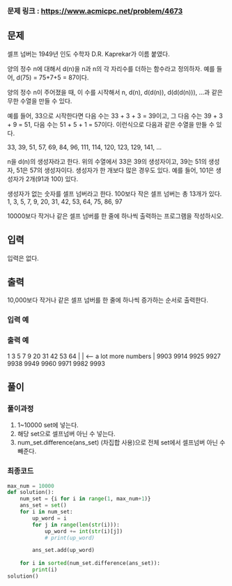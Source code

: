 ### 문제 링크 : https://www.acmicpc.net/problem/4673
## 문제
셀프 넘버는 1949년 인도 수학자 D.R. Kaprekar가 이름 붙였다. 

양의 정수 n에 대해서 d(n)을 n과 n의 각 자리수를 더하는 함수라고 정의하자. 예를 들어, d(75) = 75+7+5 = 87이다.

양의 정수 n이 주어졌을 때, 이 수를 시작해서 n, d(n), d(d(n)), d(d(d(n))), ...과 같은 무한 수열을 만들 수 있다. 

예를 들어, 33으로 시작한다면 다음 수는 33 + 3 + 3 = 39이고, 그 다음 수는 39 + 3 + 9 = 51, 다음 수는 51 + 5 + 1 = 57이다. 이런식으로 다음과 같은 수열을 만들 수 있다.

33, 39, 51, 57, 69, 84, 96, 111, 114, 120, 123, 129, 141, ...

n을 d(n)의 생성자라고 한다. 위의 수열에서 33은 39의 생성자이고, 39는 51의 생성자, 51은 57의 생성자이다. 생성자가 한 개보다 많은 경우도 있다. 예를 들어, 101은 생성자가 2개(91과 100) 있다. 

생성자가 없는 숫자를 셀프 넘버라고 한다. 100보다 작은 셀프 넘버는 총 13개가 있다. 1, 3, 5, 7, 9, 20, 31, 42, 53, 64, 75, 86, 97

10000보다 작거나 같은 셀프 넘버를 한 줄에 하나씩 출력하는 프로그램을 작성하시오.

## 입력
입력은 없다.

## 출력
10,000보다 작거나 같은 셀프 넘버를 한 줄에 하나씩 증가하는 순서로 출력한다.

### 입력 예

### 출력 예
1
3
5
7
9
20
31
42
53
64
 |
 |       <-- a lot more numbers
 |
9903
9914
9925
9927
9938
9949
9960
9971
9982
9993

## 풀이
### 풀이과정
1. 1~10000 set에 넣는다.
2. 해당 set으로 셀프넘버 아닌 수 넣는다.
3. num_set.difference(ans_set) (차집합 사용)으로 전체 set에서 셀프넘버 아닌 수 빼준다.

### 최종코드
```python
max_num = 10000
def solution():
    num_set = {i for i in range(1, max_num+1)}
    ans_set = set()
    for i in num_set:
        up_word = i
        for j in range(len(str(i))):
            up_word += int(str(i)[j])
            # print(up_word)

        ans_set.add(up_word)
    
    for i in sorted(num_set.difference(ans_set)):
        print(i)
solution()
```